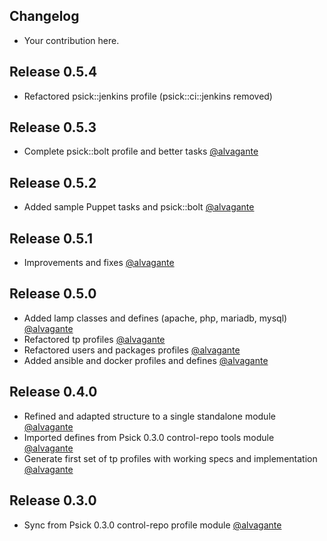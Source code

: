 ## Changelog

* Your contribution here.

## Release 0.5.4

* Refactored psick::jenkins profile (psick::ci::jenkins removed)

## Release 0.5.3

* Complete psick::bolt profile and better tasks [@alvagante](https://github.com/alvagante)

## Release 0.5.2

* Added sample Puppet tasks and psick::bolt [@alvagante](https://github.com/alvagante)


## Release 0.5.1

* Improvements and fixes [@alvagante](https://github.com/alvagante)


## Release 0.5.0

* Added lamp classes and defines (apache, php, mariadb, mysql) [@alvagante](https://github.com/alvagante)
* Refactored tp profiles [@alvagante](https://github.com/alvagante)
* Refactored users and packages profiles [@alvagante](https://github.com/alvagante)
* Added ansible and docker profiles and defines [@alvagante](https://github.com/alvagante)

## Release 0.4.0

* Refined and adapted structure to a single standalone module [@alvagante](https://github.com/alvagante)
* Imported defines from Psick 0.3.0 control-repo tools module [@alvagante](https://github.com/alvagante)
* Generate first set of tp profiles with working specs and implementation [@alvagante](https://github.com/alvagante)

## Release 0.3.0

* Sync from Psick 0.3.0 control-repo profile module [@alvagante](https://github.com/alvagante)
